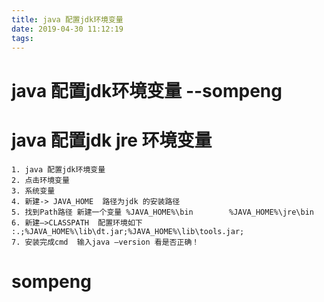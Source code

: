 ```yaml
---
title: java 配置jdk环境变量
date: 2019-04-30 11:12:19
tags:
---
```

# java 配置jdk环境变量  --sompeng
# java 配置jdk jre 环境变量
    1. java 配置jdk环境变量
    2. 点击环境变量
    3. 系统变量 
    4. 新建-> JAVA_HOME  路径为jdk 的安装路径
    5. 找到Path路径 新建一个变量 %JAVA_HOME%\bin        %JAVA_HOME%\jre\bin
    6. 新建—>CLASSPATH  配置环境如下 :.;%JAVA_HOME%\lib\dt.jar;%JAVA_HOME%\lib\tools.jar;
    7. 安装完成cmd  输入java –version 看是否正确！ 
 
# sompeng

